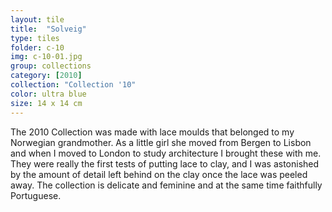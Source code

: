```yaml
---
layout: tile
title:  "Solveig"
type: tiles
folder: c-10
img: c-10-01.jpg
group: collections
category: [2010]
collection: "Collection '10"
color: ultra blue
size: 14 x 14 cm
---
```


The 2010 Collection was made with lace moulds that belonged to my Norwegian grandmother. As a little girl she moved from Bergen to Lisbon and when I moved to London to study architecture I brought these with me. They were really the first tests of putting lace to clay, and I was astonished by the amount of detail left behind on the clay once the lace was peeled away. The collection is delicate and feminine and at the same time faithfully Portuguese.


